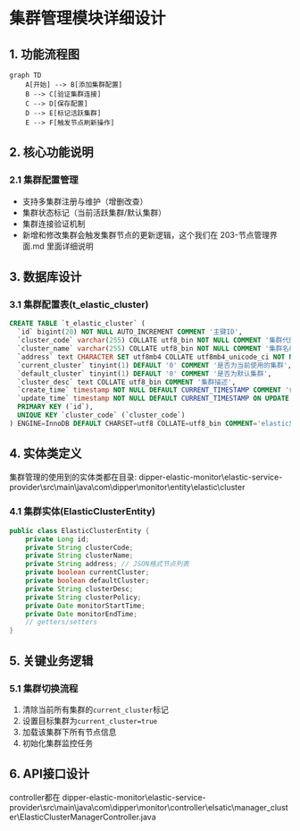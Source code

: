 
# 集群管理模块详细设计

## 1. 功能流程图
```mermaid
graph TD
    A[开始] --> B[添加集群配置]
    B --> C[验证集群连接]
    C --> D[保存配置]
    D --> E[标记活跃集群]
    E --> F[触发节点刷新操作]
```

## 2. 核心功能说明
### 2.1 集群配置管理
- 支持多集群注册与维护（增删改查）
- 集群状态标记（当前活跃集群/默认集群）
- 集群连接验证机制
- 新增和修改集群会触发集群节点的更新逻辑，这个我们在 203-节点管理界面.md 里面详细说明

## 3. 数据库设计
### 3.1 集群配置表(t_elastic_cluster)

````sql
CREATE TABLE `t_elastic_cluster` (
  `id` bigint(20) NOT NULL AUTO_INCREMENT COMMENT '主键ID',
  `cluster_code` varchar(255) COLLATE utf8_bin NOT NULL COMMENT '集群代码',
  `cluster_name` varchar(255) COLLATE utf8_bin NOT NULL COMMENT '集群名称',
  `address` text CHARACTER SET utf8mb4 COLLATE utf8mb4_unicode_ci NOT NULL COMMENT '集群地址',
  `current_cluster` tinyint(1) DEFAULT '0' COMMENT '是否为当前使用的集群',
  `default_cluster` tinyint(1) DEFAULT '0' COMMENT '是否为默认集群',
  `cluster_desc` text COLLATE utf8_bin COMMENT '集群描述',
  `create_time` timestamp NOT NULL DEFAULT CURRENT_TIMESTAMP COMMENT '创建时间',
  `update_time` timestamp NOT NULL DEFAULT CURRENT_TIMESTAMP ON UPDATE CURRENT_TIMESTAMP COMMENT '最后修改时间',
  PRIMARY KEY (`id`),
  UNIQUE KEY `cluster_code` (`cluster_code`)
) ENGINE=InnoDB DEFAULT CHARSET=utf8 COLLATE=utf8_bin COMMENT='elastic集群配置表';
````

## 4. 实体类定义

集群管理的使用到的实体类都在目录: dipper-elastic-monitor\elastic-service-provider\src\main\java\com\dipper\monitor\entity\elastic\cluster 

### 4.1 集群实体(ElasticClusterEntity)
```java
public class ElasticClusterEntity {
    private Long id;
    private String clusterCode;
    private String clusterName;
    private String address; // JSON格式节点列表
    private boolean currentCluster;
    private boolean defaultCluster;
    private String clusterDesc;
    private String clusterPolicy;
    private Date monitorStartTime;
    private Date monitorEndTime;
    // getters/setters
}
```

## 5. 关键业务逻辑
### 5.1 集群切换流程
1. 清除当前所有集群的`current_cluster`标记
2. 设置目标集群为`current_cluster=true`
3. 加载该集群下所有节点信息
4. 初始化集群监控任务



## 6. API接口设计
controller都在 dipper-elastic-monitor\elastic-service-provider\src\main\java\com\dipper\monitor\controller\elsatic\manager_cluster\ElasticClusterManagerController.java
